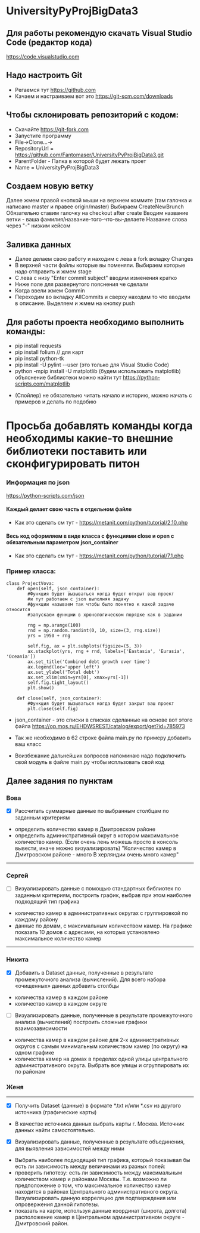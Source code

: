 # UniversityPyProjBigData3

## Для работы рекомендую скачать Visual Studio Code (редактор кода)
https://code.visualstudio.com

## Надо настроить Git
- Регаемся тут https://github.com
- Качаем и настраиваем вот это https://git-scm.com/downloads

## Чтобы склонировать репозиторий с кодом:
- Скачайте https://git-fork.com
- Запустите программу
- File->Clone...->
- RepositoryUrl = https://github.com/Fantomaser/UniversityPyProjBigData3.git
- ParentFolder - Папка в которой будет лежать проет
- Name = UniversityPyProjBigData3

## Создаем новую ветку
Далее жмем правой кнопкой мыши на верхнем коммите (там галочка и написано master и правее origin/master)
Выбираем CreateNewBrunch
Обязательно ставим галочку на checkout after create
Вводим название ветки  - ваша фамилия/название-того-что-вы-делаете
Название слова через "-" низким кейсом

## Заливка данных
- Далее делаем свою работу и находим с лева в fork вкладку Changes
- В верхней части файлы которые вы поменяли. Выбираем которые надо отправить и жмем stage
- С лева с низу "Enter commit subject" вводим изменения кратко
- Ниже поле для развернутого пояснения че сделали
- Когда ввели жмем Commin
- Переходим во вкладку AllCommits и сверху находим то что вводили в описание. Выделяем и жмем на кнопку push


## Для работы проекта необходимо выполнить команды:
* pip install requests
* pip install folium // для карт
* pip install python-tk
* pip install -U pylint --user (это только для Visual Studio Code)
* python -mpip install -U matplotlib (будем использовать matplotlib) объяснение библиотеки можно найти тут https://python-scripts.com/matplotlib
- (Спойлер) не обязательно читать начало и историю, можно начать с примеров и делать по подобию 

# Просьба добавлять команды когда необходимы какие-то внешние библиотеки поставить или сконфигурировать питон

### Информация по json
https://python-scripts.com/json

#### Каждый делает свою часть в отдельном файле 
- Как это сделать см тут - https://metanit.com/python/tutorial/2.10.php

#### Весь код оформляем в виде класса с функциями close и open с обязательным параметром json_container

- Как это сделать см тут - https://metanit.com/python/tutorial/7.1.php

### Пример класса:

```
class ProjectVova:
    def open(self, json_container):
        #Функция будет вызываться когда будет открыт ваш проект
        #и тут работаем с json выполняя задачу
        #функции называем так чтобы было понятно к какой задаче относится
        #запускаем функции в хронологическом порядке как в задании

        rng = np.arange(100)
        rnd = np.random.randint(0, 10, size=(3, rng.size))
        yrs = 1950 + rng
            
        self.fig, ax = plt.subplots(figsize=(5, 3))
        ax.stackplot(yrs, rng + rnd, labels=['Eastasia', 'Eurasia', 'Oceania'])
        ax.set_title('Combined debt growth over time')
        ax.legend(loc='upper left')
        ax.set_ylabel('Total debt')
        ax.set_xlim(xmin=yrs[0], xmax=yrs[-1])
        self.fig.tight_layout()
        plt.show()

    def close(self, json_container):
        #Функция будет вызываться когда будет закрыт ваш проект
        plt.close(self.fig)

```

- json_container - это списки в списках сделанные на основе вот этого файла https://op.mos.ru/EHDWSREST/catalog/export/get?id=785973

- Так же необходимо в 62 строке файлa main.py по примеру добавить ваш класс

- Воизбежание дальнейших вопросов напоминаю 
надо подключить свой модуль в файле main.py чтобы испльзовать свой код

## Далее задания по пунктам

### Вова

- [x] Рассчитать суммарные данные по выбранным столбцам по заданным критериям
* определить количество камер в Дмитровском районе 
* определить административный округ в котором максимальное количество камер.
    (Если очень лень можешь просто в консоль вывести, иначе можно визуализировать)
    "Количество камер в Дмитровском районе - много
    В херляндии очень много камер"
____
### Сергей
- [ ] Визуализировать данные с помощью стандартных библиотек по заданным критериям, построить график, выбрав при этом наиболее подходящий тип графика 
* количество камер в административных округах с группировкой по каждому району  
* данные по домам, с максимальным количеством камер. На графике показать 10 домов с адресами, на которых установлено максимальное количество камер
___
### Никита

- [x] Добавить в Dataset данные, полученные в результате промежуточного анализа (вычислений). Для всего набора «очищенных» данных добавить столбцы 
* количества камер в каждом районе
* количество камер в каждом округе
- [ ] Визуализировать данные, полученные в результате промежуточного анализа (вычислений) построить сложные графики взаимозависимости 
* количества камер в каждом районе для 2-х административных округов с самым минимальным количеством камер (по округу) на одном графике 
* количества камер на домах в пределах одной улицы центрального административного округа. Выбрать все улицы и сгруппировать их по районам
### Женя
____

- [x] Получить Dataset (данные) в формате *.txt и/или *.csv из другого источника (графические карты) 
* В качестве источника данных выбрать карты г. Москва. Источник данных найти самостоятельно. 
- [x] Визуализировать данные, полученные в результате объединения, для выявления зависимостей между ними 
* Выбрать наиболее подходящий тип графика, который показывал бы есть ли зависимость между величинами из разных полей: 
* проверить гипотезу: есть ли зависимость между максимальным количеством камер и районами Москвы. Т.е. возможно ли предположение о том, что максимальное количество камер находится в районах Центрального административного округа. Визуализировать данную корреляцию для подтверждения или опровержения данной гипотезы. 
* показать на карте, используя данные координат (широта, долгота) расположение камер в Центральном административном округе - Дмитровский район.  

